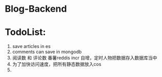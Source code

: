 # Blog-Backend
# TodoList:
1. save articles in es
2. comments can save in mongodb
3. 阅读数 和 评论数 番薯reddis incr 自增，定时人物把数据存入数据库当中
4. 为了加快访问速度，把所有静态数据放入cos
5. 
